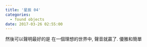 ```yaml
---
title: '星辰 04'
categories:
  - found objects
date: 2017-03-26 02:55:00
---
```


然後可以聲明最好的是
在一個理想的世界中,
聲音就贏了.
優雅和簡單

